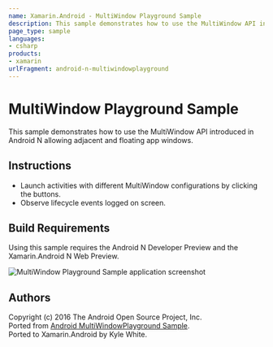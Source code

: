 ```yaml
---
name: Xamarin.Android - MultiWindow Playground Sample
description: This sample demonstrates how to use the MultiWindow API introduced in Android N allowing adjacent and floating app windows. Instructions Launch...
page_type: sample
languages:
- csharp
products:
- xamarin
urlFragment: android-n-multiwindowplayground
---
```

# MultiWindow Playground Sample

This sample demonstrates how to use the MultiWindow API introduced in Android N allowing adjacent and floating app windows.

## Instructions

* Launch activities with different MultiWindow configurations by clicking the buttons.
* Observe lifecycle events logged on screen.


## Build Requirements
Using this sample requires the Android N Developer Preview and the Xamarin.Android N Web Preview.


![MultiWindow Playground Sample application screenshot](Screenshots/adjacent_activity.png "MultiWindow Playground Sample application screenshot")

## Authors
Copyright (c) 2016 The Android Open Source Project, Inc.  
Ported from [Android MultiWindowPlayground Sample](https://github.com/googlesamples/android-MultiWindowPlayground).  
Ported to Xamarin.Android by Kyle White.